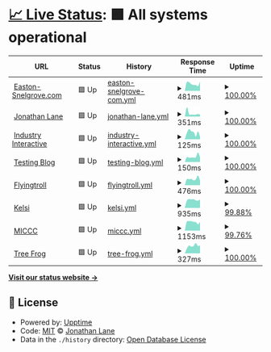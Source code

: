 # [📈 Live Status](https://lanej0.github.io/upptime): <!--live status--> **🟩 All systems operational**

<!--start: status pages-->
<!-- This summary is generated by Upptime (https://github.com/upptime/upptime) -->
<!-- Do not edit this manually, your changes will be overwritten -->
<!-- prettier-ignore -->
| URL | Status | History | Response Time | Uptime |
| --- | ------ | ------- | ------------- | ------ |
| <img alt="" src="https://favicons.githubusercontent.com/easton-snelgrove.com" height="13"> [Easton-Snelgrove.com](https://easton-snelgrove.com) | 🟩 Up | [easton-snelgrove-com.yml](https://github.com/lanej0/upptime/commits/HEAD/history/easton-snelgrove-com.yml) | <details><summary><img alt="Response time graph" src="./graphs/easton-snelgrove-com/response-time-week.png" height="20"> 481ms</summary><br><a href="https://status.industryclients.com/history/easton-snelgrove-com"><img alt="Response time 466" src="https://img.shields.io/endpoint?url=https%3A%2F%2Fraw.githubusercontent.com%2Flanej0%2Fupptime%2FHEAD%2Fapi%2Feaston-snelgrove-com%2Fresponse-time.json"></a><br><a href="https://status.industryclients.com/history/easton-snelgrove-com"><img alt="24-hour response time 615" src="https://img.shields.io/endpoint?url=https%3A%2F%2Fraw.githubusercontent.com%2Flanej0%2Fupptime%2FHEAD%2Fapi%2Feaston-snelgrove-com%2Fresponse-time-day.json"></a><br><a href="https://status.industryclients.com/history/easton-snelgrove-com"><img alt="7-day response time 481" src="https://img.shields.io/endpoint?url=https%3A%2F%2Fraw.githubusercontent.com%2Flanej0%2Fupptime%2FHEAD%2Fapi%2Feaston-snelgrove-com%2Fresponse-time-week.json"></a><br><a href="https://status.industryclients.com/history/easton-snelgrove-com"><img alt="30-day response time 448" src="https://img.shields.io/endpoint?url=https%3A%2F%2Fraw.githubusercontent.com%2Flanej0%2Fupptime%2FHEAD%2Fapi%2Feaston-snelgrove-com%2Fresponse-time-month.json"></a><br><a href="https://status.industryclients.com/history/easton-snelgrove-com"><img alt="1-year response time 466" src="https://img.shields.io/endpoint?url=https%3A%2F%2Fraw.githubusercontent.com%2Flanej0%2Fupptime%2FHEAD%2Fapi%2Feaston-snelgrove-com%2Fresponse-time-year.json"></a></details> | <details><summary><a href="https://status.industryclients.com/history/easton-snelgrove-com">100.00%</a></summary><a href="https://status.industryclients.com/history/easton-snelgrove-com"><img alt="All-time uptime 100.00%" src="https://img.shields.io/endpoint?url=https%3A%2F%2Fraw.githubusercontent.com%2Flanej0%2Fupptime%2FHEAD%2Fapi%2Feaston-snelgrove-com%2Fuptime.json"></a><br><a href="https://status.industryclients.com/history/easton-snelgrove-com"><img alt="24-hour uptime 100.00%" src="https://img.shields.io/endpoint?url=https%3A%2F%2Fraw.githubusercontent.com%2Flanej0%2Fupptime%2FHEAD%2Fapi%2Feaston-snelgrove-com%2Fuptime-day.json"></a><br><a href="https://status.industryclients.com/history/easton-snelgrove-com"><img alt="7-day uptime 100.00%" src="https://img.shields.io/endpoint?url=https%3A%2F%2Fraw.githubusercontent.com%2Flanej0%2Fupptime%2FHEAD%2Fapi%2Feaston-snelgrove-com%2Fuptime-week.json"></a><br><a href="https://status.industryclients.com/history/easton-snelgrove-com"><img alt="30-day uptime 100.00%" src="https://img.shields.io/endpoint?url=https%3A%2F%2Fraw.githubusercontent.com%2Flanej0%2Fupptime%2FHEAD%2Fapi%2Feaston-snelgrove-com%2Fuptime-month.json"></a><br><a href="https://status.industryclients.com/history/easton-snelgrove-com"><img alt="1-year uptime 100.00%" src="https://img.shields.io/endpoint?url=https%3A%2F%2Fraw.githubusercontent.com%2Flanej0%2Fupptime%2FHEAD%2Fapi%2Feaston-snelgrove-com%2Fuptime-year.json"></a></details>
| <img alt="" src="https://favicons.githubusercontent.com/jonathanlane.ca" height="13"> [Jonathan Lane](https://jonathanlane.ca) | 🟩 Up | [jonathan-lane.yml](https://github.com/lanej0/upptime/commits/HEAD/history/jonathan-lane.yml) | <details><summary><img alt="Response time graph" src="./graphs/jonathan-lane/response-time-week.png" height="20"> 351ms</summary><br><a href="https://status.industryclients.com/history/jonathan-lane"><img alt="Response time 212" src="https://img.shields.io/endpoint?url=https%3A%2F%2Fraw.githubusercontent.com%2Flanej0%2Fupptime%2FHEAD%2Fapi%2Fjonathan-lane%2Fresponse-time.json"></a><br><a href="https://status.industryclients.com/history/jonathan-lane"><img alt="24-hour response time 231" src="https://img.shields.io/endpoint?url=https%3A%2F%2Fraw.githubusercontent.com%2Flanej0%2Fupptime%2FHEAD%2Fapi%2Fjonathan-lane%2Fresponse-time-day.json"></a><br><a href="https://status.industryclients.com/history/jonathan-lane"><img alt="7-day response time 351" src="https://img.shields.io/endpoint?url=https%3A%2F%2Fraw.githubusercontent.com%2Flanej0%2Fupptime%2FHEAD%2Fapi%2Fjonathan-lane%2Fresponse-time-week.json"></a><br><a href="https://status.industryclients.com/history/jonathan-lane"><img alt="30-day response time 232" src="https://img.shields.io/endpoint?url=https%3A%2F%2Fraw.githubusercontent.com%2Flanej0%2Fupptime%2FHEAD%2Fapi%2Fjonathan-lane%2Fresponse-time-month.json"></a><br><a href="https://status.industryclients.com/history/jonathan-lane"><img alt="1-year response time 212" src="https://img.shields.io/endpoint?url=https%3A%2F%2Fraw.githubusercontent.com%2Flanej0%2Fupptime%2FHEAD%2Fapi%2Fjonathan-lane%2Fresponse-time-year.json"></a></details> | <details><summary><a href="https://status.industryclients.com/history/jonathan-lane">100.00%</a></summary><a href="https://status.industryclients.com/history/jonathan-lane"><img alt="All-time uptime 100.00%" src="https://img.shields.io/endpoint?url=https%3A%2F%2Fraw.githubusercontent.com%2Flanej0%2Fupptime%2FHEAD%2Fapi%2Fjonathan-lane%2Fuptime.json"></a><br><a href="https://status.industryclients.com/history/jonathan-lane"><img alt="24-hour uptime 100.00%" src="https://img.shields.io/endpoint?url=https%3A%2F%2Fraw.githubusercontent.com%2Flanej0%2Fupptime%2FHEAD%2Fapi%2Fjonathan-lane%2Fuptime-day.json"></a><br><a href="https://status.industryclients.com/history/jonathan-lane"><img alt="7-day uptime 100.00%" src="https://img.shields.io/endpoint?url=https%3A%2F%2Fraw.githubusercontent.com%2Flanej0%2Fupptime%2FHEAD%2Fapi%2Fjonathan-lane%2Fuptime-week.json"></a><br><a href="https://status.industryclients.com/history/jonathan-lane"><img alt="30-day uptime 100.00%" src="https://img.shields.io/endpoint?url=https%3A%2F%2Fraw.githubusercontent.com%2Flanej0%2Fupptime%2FHEAD%2Fapi%2Fjonathan-lane%2Fuptime-month.json"></a><br><a href="https://status.industryclients.com/history/jonathan-lane"><img alt="1-year uptime 100.00%" src="https://img.shields.io/endpoint?url=https%3A%2F%2Fraw.githubusercontent.com%2Flanej0%2Fupptime%2FHEAD%2Fapi%2Fjonathan-lane%2Fuptime-year.json"></a></details>
| <img alt="" src="https://favicons.githubusercontent.com/industryinteractive.co" height="13"> [Industry Interactive](https://industryinteractive.co) | 🟩 Up | [industry-interactive.yml](https://github.com/lanej0/upptime/commits/HEAD/history/industry-interactive.yml) | <details><summary><img alt="Response time graph" src="./graphs/industry-interactive/response-time-week.png" height="20"> 125ms</summary><br><a href="https://status.industryclients.com/history/industry-interactive"><img alt="Response time 176" src="https://img.shields.io/endpoint?url=https%3A%2F%2Fraw.githubusercontent.com%2Flanej0%2Fupptime%2FHEAD%2Fapi%2Findustry-interactive%2Fresponse-time.json"></a><br><a href="https://status.industryclients.com/history/industry-interactive"><img alt="24-hour response time 48" src="https://img.shields.io/endpoint?url=https%3A%2F%2Fraw.githubusercontent.com%2Flanej0%2Fupptime%2FHEAD%2Fapi%2Findustry-interactive%2Fresponse-time-day.json"></a><br><a href="https://status.industryclients.com/history/industry-interactive"><img alt="7-day response time 125" src="https://img.shields.io/endpoint?url=https%3A%2F%2Fraw.githubusercontent.com%2Flanej0%2Fupptime%2FHEAD%2Fapi%2Findustry-interactive%2Fresponse-time-week.json"></a><br><a href="https://status.industryclients.com/history/industry-interactive"><img alt="30-day response time 170" src="https://img.shields.io/endpoint?url=https%3A%2F%2Fraw.githubusercontent.com%2Flanej0%2Fupptime%2FHEAD%2Fapi%2Findustry-interactive%2Fresponse-time-month.json"></a><br><a href="https://status.industryclients.com/history/industry-interactive"><img alt="1-year response time 176" src="https://img.shields.io/endpoint?url=https%3A%2F%2Fraw.githubusercontent.com%2Flanej0%2Fupptime%2FHEAD%2Fapi%2Findustry-interactive%2Fresponse-time-year.json"></a></details> | <details><summary><a href="https://status.industryclients.com/history/industry-interactive">100.00%</a></summary><a href="https://status.industryclients.com/history/industry-interactive"><img alt="All-time uptime 100.00%" src="https://img.shields.io/endpoint?url=https%3A%2F%2Fraw.githubusercontent.com%2Flanej0%2Fupptime%2FHEAD%2Fapi%2Findustry-interactive%2Fuptime.json"></a><br><a href="https://status.industryclients.com/history/industry-interactive"><img alt="24-hour uptime 100.00%" src="https://img.shields.io/endpoint?url=https%3A%2F%2Fraw.githubusercontent.com%2Flanej0%2Fupptime%2FHEAD%2Fapi%2Findustry-interactive%2Fuptime-day.json"></a><br><a href="https://status.industryclients.com/history/industry-interactive"><img alt="7-day uptime 100.00%" src="https://img.shields.io/endpoint?url=https%3A%2F%2Fraw.githubusercontent.com%2Flanej0%2Fupptime%2FHEAD%2Fapi%2Findustry-interactive%2Fuptime-week.json"></a><br><a href="https://status.industryclients.com/history/industry-interactive"><img alt="30-day uptime 100.00%" src="https://img.shields.io/endpoint?url=https%3A%2F%2Fraw.githubusercontent.com%2Flanej0%2Fupptime%2FHEAD%2Fapi%2Findustry-interactive%2Fuptime-month.json"></a><br><a href="https://status.industryclients.com/history/industry-interactive"><img alt="1-year uptime 100.00%" src="https://img.shields.io/endpoint?url=https%3A%2F%2Fraw.githubusercontent.com%2Flanej0%2Fupptime%2FHEAD%2Fapi%2Findustry-interactive%2Fuptime-year.json"></a></details>
| <img alt="" src="https://favicons.githubusercontent.com/mytested.com" height="13"> [Testing Blog](http://mytested.com) | 🟩 Up | [testing-blog.yml](https://github.com/lanej0/upptime/commits/HEAD/history/testing-blog.yml) | <details><summary><img alt="Response time graph" src="./graphs/testing-blog/response-time-week.png" height="20"> 150ms</summary><br><a href="https://status.industryclients.com/history/testing-blog"><img alt="Response time 155" src="https://img.shields.io/endpoint?url=https%3A%2F%2Fraw.githubusercontent.com%2Flanej0%2Fupptime%2FHEAD%2Fapi%2Ftesting-blog%2Fresponse-time.json"></a><br><a href="https://status.industryclients.com/history/testing-blog"><img alt="24-hour response time 128" src="https://img.shields.io/endpoint?url=https%3A%2F%2Fraw.githubusercontent.com%2Flanej0%2Fupptime%2FHEAD%2Fapi%2Ftesting-blog%2Fresponse-time-day.json"></a><br><a href="https://status.industryclients.com/history/testing-blog"><img alt="7-day response time 150" src="https://img.shields.io/endpoint?url=https%3A%2F%2Fraw.githubusercontent.com%2Flanej0%2Fupptime%2FHEAD%2Fapi%2Ftesting-blog%2Fresponse-time-week.json"></a><br><a href="https://status.industryclients.com/history/testing-blog"><img alt="30-day response time 155" src="https://img.shields.io/endpoint?url=https%3A%2F%2Fraw.githubusercontent.com%2Flanej0%2Fupptime%2FHEAD%2Fapi%2Ftesting-blog%2Fresponse-time-month.json"></a><br><a href="https://status.industryclients.com/history/testing-blog"><img alt="1-year response time 155" src="https://img.shields.io/endpoint?url=https%3A%2F%2Fraw.githubusercontent.com%2Flanej0%2Fupptime%2FHEAD%2Fapi%2Ftesting-blog%2Fresponse-time-year.json"></a></details> | <details><summary><a href="https://status.industryclients.com/history/testing-blog">100.00%</a></summary><a href="https://status.industryclients.com/history/testing-blog"><img alt="All-time uptime 100.00%" src="https://img.shields.io/endpoint?url=https%3A%2F%2Fraw.githubusercontent.com%2Flanej0%2Fupptime%2FHEAD%2Fapi%2Ftesting-blog%2Fuptime.json"></a><br><a href="https://status.industryclients.com/history/testing-blog"><img alt="24-hour uptime 100.00%" src="https://img.shields.io/endpoint?url=https%3A%2F%2Fraw.githubusercontent.com%2Flanej0%2Fupptime%2FHEAD%2Fapi%2Ftesting-blog%2Fuptime-day.json"></a><br><a href="https://status.industryclients.com/history/testing-blog"><img alt="7-day uptime 100.00%" src="https://img.shields.io/endpoint?url=https%3A%2F%2Fraw.githubusercontent.com%2Flanej0%2Fupptime%2FHEAD%2Fapi%2Ftesting-blog%2Fuptime-week.json"></a><br><a href="https://status.industryclients.com/history/testing-blog"><img alt="30-day uptime 100.00%" src="https://img.shields.io/endpoint?url=https%3A%2F%2Fraw.githubusercontent.com%2Flanej0%2Fupptime%2FHEAD%2Fapi%2Ftesting-blog%2Fuptime-month.json"></a><br><a href="https://status.industryclients.com/history/testing-blog"><img alt="1-year uptime 100.00%" src="https://img.shields.io/endpoint?url=https%3A%2F%2Fraw.githubusercontent.com%2Flanej0%2Fupptime%2FHEAD%2Fapi%2Ftesting-blog%2Fuptime-year.json"></a></details>
| <img alt="" src="https://favicons.githubusercontent.com/www.flyingtroll.com" height="13"> [Flyingtroll](https://www.flyingtroll.com) | 🟩 Up | [flyingtroll.yml](https://github.com/lanej0/upptime/commits/HEAD/history/flyingtroll.yml) | <details><summary><img alt="Response time graph" src="./graphs/flyingtroll/response-time-week.png" height="20"> 476ms</summary><br><a href="https://status.industryclients.com/history/flyingtroll"><img alt="Response time 539" src="https://img.shields.io/endpoint?url=https%3A%2F%2Fraw.githubusercontent.com%2Flanej0%2Fupptime%2FHEAD%2Fapi%2Fflyingtroll%2Fresponse-time.json"></a><br><a href="https://status.industryclients.com/history/flyingtroll"><img alt="24-hour response time 360" src="https://img.shields.io/endpoint?url=https%3A%2F%2Fraw.githubusercontent.com%2Flanej0%2Fupptime%2FHEAD%2Fapi%2Fflyingtroll%2Fresponse-time-day.json"></a><br><a href="https://status.industryclients.com/history/flyingtroll"><img alt="7-day response time 476" src="https://img.shields.io/endpoint?url=https%3A%2F%2Fraw.githubusercontent.com%2Flanej0%2Fupptime%2FHEAD%2Fapi%2Fflyingtroll%2Fresponse-time-week.json"></a><br><a href="https://status.industryclients.com/history/flyingtroll"><img alt="30-day response time 581" src="https://img.shields.io/endpoint?url=https%3A%2F%2Fraw.githubusercontent.com%2Flanej0%2Fupptime%2FHEAD%2Fapi%2Fflyingtroll%2Fresponse-time-month.json"></a><br><a href="https://status.industryclients.com/history/flyingtroll"><img alt="1-year response time 539" src="https://img.shields.io/endpoint?url=https%3A%2F%2Fraw.githubusercontent.com%2Flanej0%2Fupptime%2FHEAD%2Fapi%2Fflyingtroll%2Fresponse-time-year.json"></a></details> | <details><summary><a href="https://status.industryclients.com/history/flyingtroll">100.00%</a></summary><a href="https://status.industryclients.com/history/flyingtroll"><img alt="All-time uptime 100.00%" src="https://img.shields.io/endpoint?url=https%3A%2F%2Fraw.githubusercontent.com%2Flanej0%2Fupptime%2FHEAD%2Fapi%2Fflyingtroll%2Fuptime.json"></a><br><a href="https://status.industryclients.com/history/flyingtroll"><img alt="24-hour uptime 100.00%" src="https://img.shields.io/endpoint?url=https%3A%2F%2Fraw.githubusercontent.com%2Flanej0%2Fupptime%2FHEAD%2Fapi%2Fflyingtroll%2Fuptime-day.json"></a><br><a href="https://status.industryclients.com/history/flyingtroll"><img alt="7-day uptime 100.00%" src="https://img.shields.io/endpoint?url=https%3A%2F%2Fraw.githubusercontent.com%2Flanej0%2Fupptime%2FHEAD%2Fapi%2Fflyingtroll%2Fuptime-week.json"></a><br><a href="https://status.industryclients.com/history/flyingtroll"><img alt="30-day uptime 100.00%" src="https://img.shields.io/endpoint?url=https%3A%2F%2Fraw.githubusercontent.com%2Flanej0%2Fupptime%2FHEAD%2Fapi%2Fflyingtroll%2Fuptime-month.json"></a><br><a href="https://status.industryclients.com/history/flyingtroll"><img alt="1-year uptime 100.00%" src="https://img.shields.io/endpoint?url=https%3A%2F%2Fraw.githubusercontent.com%2Flanej0%2Fupptime%2FHEAD%2Fapi%2Fflyingtroll%2Fuptime-year.json"></a></details>
| <img alt="" src="https://favicons.githubusercontent.com/kelsilesowski.com" height="13"> [Kelsi](https://kelsilesowski.com) | 🟩 Up | [kelsi.yml](https://github.com/lanej0/upptime/commits/HEAD/history/kelsi.yml) | <details><summary><img alt="Response time graph" src="./graphs/kelsi/response-time-week.png" height="20"> 935ms</summary><br><a href="https://status.industryclients.com/history/kelsi"><img alt="Response time 902" src="https://img.shields.io/endpoint?url=https%3A%2F%2Fraw.githubusercontent.com%2Flanej0%2Fupptime%2FHEAD%2Fapi%2Fkelsi%2Fresponse-time.json"></a><br><a href="https://status.industryclients.com/history/kelsi"><img alt="24-hour response time 905" src="https://img.shields.io/endpoint?url=https%3A%2F%2Fraw.githubusercontent.com%2Flanej0%2Fupptime%2FHEAD%2Fapi%2Fkelsi%2Fresponse-time-day.json"></a><br><a href="https://status.industryclients.com/history/kelsi"><img alt="7-day response time 935" src="https://img.shields.io/endpoint?url=https%3A%2F%2Fraw.githubusercontent.com%2Flanej0%2Fupptime%2FHEAD%2Fapi%2Fkelsi%2Fresponse-time-week.json"></a><br><a href="https://status.industryclients.com/history/kelsi"><img alt="30-day response time 898" src="https://img.shields.io/endpoint?url=https%3A%2F%2Fraw.githubusercontent.com%2Flanej0%2Fupptime%2FHEAD%2Fapi%2Fkelsi%2Fresponse-time-month.json"></a><br><a href="https://status.industryclients.com/history/kelsi"><img alt="1-year response time 902" src="https://img.shields.io/endpoint?url=https%3A%2F%2Fraw.githubusercontent.com%2Flanej0%2Fupptime%2FHEAD%2Fapi%2Fkelsi%2Fresponse-time-year.json"></a></details> | <details><summary><a href="https://status.industryclients.com/history/kelsi">99.88%</a></summary><a href="https://status.industryclients.com/history/kelsi"><img alt="All-time uptime 99.99%" src="https://img.shields.io/endpoint?url=https%3A%2F%2Fraw.githubusercontent.com%2Flanej0%2Fupptime%2FHEAD%2Fapi%2Fkelsi%2Fuptime.json"></a><br><a href="https://status.industryclients.com/history/kelsi"><img alt="24-hour uptime 99.15%" src="https://img.shields.io/endpoint?url=https%3A%2F%2Fraw.githubusercontent.com%2Flanej0%2Fupptime%2FHEAD%2Fapi%2Fkelsi%2Fuptime-day.json"></a><br><a href="https://status.industryclients.com/history/kelsi"><img alt="7-day uptime 99.88%" src="https://img.shields.io/endpoint?url=https%3A%2F%2Fraw.githubusercontent.com%2Flanej0%2Fupptime%2FHEAD%2Fapi%2Fkelsi%2Fuptime-week.json"></a><br><a href="https://status.industryclients.com/history/kelsi"><img alt="30-day uptime 99.97%" src="https://img.shields.io/endpoint?url=https%3A%2F%2Fraw.githubusercontent.com%2Flanej0%2Fupptime%2FHEAD%2Fapi%2Fkelsi%2Fuptime-month.json"></a><br><a href="https://status.industryclients.com/history/kelsi"><img alt="1-year uptime 99.99%" src="https://img.shields.io/endpoint?url=https%3A%2F%2Fraw.githubusercontent.com%2Flanej0%2Fupptime%2FHEAD%2Fapi%2Fkelsi%2Fuptime-year.json"></a></details>
| <img alt="" src="https://favicons.githubusercontent.com/mayneislandchamber.ca" height="13"> [MICCC](https://mayneislandchamber.ca) | 🟩 Up | [miccc.yml](https://github.com/lanej0/upptime/commits/HEAD/history/miccc.yml) | <details><summary><img alt="Response time graph" src="./graphs/miccc/response-time-week.png" height="20"> 1153ms</summary><br><a href="https://status.industryclients.com/history/miccc"><img alt="Response time 1002" src="https://img.shields.io/endpoint?url=https%3A%2F%2Fraw.githubusercontent.com%2Flanej0%2Fupptime%2FHEAD%2Fapi%2Fmiccc%2Fresponse-time.json"></a><br><a href="https://status.industryclients.com/history/miccc"><img alt="24-hour response time 1074" src="https://img.shields.io/endpoint?url=https%3A%2F%2Fraw.githubusercontent.com%2Flanej0%2Fupptime%2FHEAD%2Fapi%2Fmiccc%2Fresponse-time-day.json"></a><br><a href="https://status.industryclients.com/history/miccc"><img alt="7-day response time 1153" src="https://img.shields.io/endpoint?url=https%3A%2F%2Fraw.githubusercontent.com%2Flanej0%2Fupptime%2FHEAD%2Fapi%2Fmiccc%2Fresponse-time-week.json"></a><br><a href="https://status.industryclients.com/history/miccc"><img alt="30-day response time 1046" src="https://img.shields.io/endpoint?url=https%3A%2F%2Fraw.githubusercontent.com%2Flanej0%2Fupptime%2FHEAD%2Fapi%2Fmiccc%2Fresponse-time-month.json"></a><br><a href="https://status.industryclients.com/history/miccc"><img alt="1-year response time 1002" src="https://img.shields.io/endpoint?url=https%3A%2F%2Fraw.githubusercontent.com%2Flanej0%2Fupptime%2FHEAD%2Fapi%2Fmiccc%2Fresponse-time-year.json"></a></details> | <details><summary><a href="https://status.industryclients.com/history/miccc">99.76%</a></summary><a href="https://status.industryclients.com/history/miccc"><img alt="All-time uptime 99.97%" src="https://img.shields.io/endpoint?url=https%3A%2F%2Fraw.githubusercontent.com%2Flanej0%2Fupptime%2FHEAD%2Fapi%2Fmiccc%2Fuptime.json"></a><br><a href="https://status.industryclients.com/history/miccc"><img alt="24-hour uptime 98.31%" src="https://img.shields.io/endpoint?url=https%3A%2F%2Fraw.githubusercontent.com%2Flanej0%2Fupptime%2FHEAD%2Fapi%2Fmiccc%2Fuptime-day.json"></a><br><a href="https://status.industryclients.com/history/miccc"><img alt="7-day uptime 99.76%" src="https://img.shields.io/endpoint?url=https%3A%2F%2Fraw.githubusercontent.com%2Flanej0%2Fupptime%2FHEAD%2Fapi%2Fmiccc%2Fuptime-week.json"></a><br><a href="https://status.industryclients.com/history/miccc"><img alt="30-day uptime 99.94%" src="https://img.shields.io/endpoint?url=https%3A%2F%2Fraw.githubusercontent.com%2Flanej0%2Fupptime%2FHEAD%2Fapi%2Fmiccc%2Fuptime-month.json"></a><br><a href="https://status.industryclients.com/history/miccc"><img alt="1-year uptime 99.97%" src="https://img.shields.io/endpoint?url=https%3A%2F%2Fraw.githubusercontent.com%2Flanej0%2Fupptime%2FHEAD%2Fapi%2Fmiccc%2Fuptime-year.json"></a></details>
| <img alt="" src="https://favicons.githubusercontent.com/www.treefroggallery.ca" height="13"> [Tree Frog](http://www.treefroggallery.ca) | 🟩 Up | [tree-frog.yml](https://github.com/lanej0/upptime/commits/HEAD/history/tree-frog.yml) | <details><summary><img alt="Response time graph" src="./graphs/tree-frog/response-time-week.png" height="20"> 327ms</summary><br><a href="https://status.industryclients.com/history/tree-frog"><img alt="Response time 315" src="https://img.shields.io/endpoint?url=https%3A%2F%2Fraw.githubusercontent.com%2Flanej0%2Fupptime%2FHEAD%2Fapi%2Ftree-frog%2Fresponse-time.json"></a><br><a href="https://status.industryclients.com/history/tree-frog"><img alt="24-hour response time 345" src="https://img.shields.io/endpoint?url=https%3A%2F%2Fraw.githubusercontent.com%2Flanej0%2Fupptime%2FHEAD%2Fapi%2Ftree-frog%2Fresponse-time-day.json"></a><br><a href="https://status.industryclients.com/history/tree-frog"><img alt="7-day response time 327" src="https://img.shields.io/endpoint?url=https%3A%2F%2Fraw.githubusercontent.com%2Flanej0%2Fupptime%2FHEAD%2Fapi%2Ftree-frog%2Fresponse-time-week.json"></a><br><a href="https://status.industryclients.com/history/tree-frog"><img alt="30-day response time 311" src="https://img.shields.io/endpoint?url=https%3A%2F%2Fraw.githubusercontent.com%2Flanej0%2Fupptime%2FHEAD%2Fapi%2Ftree-frog%2Fresponse-time-month.json"></a><br><a href="https://status.industryclients.com/history/tree-frog"><img alt="1-year response time 315" src="https://img.shields.io/endpoint?url=https%3A%2F%2Fraw.githubusercontent.com%2Flanej0%2Fupptime%2FHEAD%2Fapi%2Ftree-frog%2Fresponse-time-year.json"></a></details> | <details><summary><a href="https://status.industryclients.com/history/tree-frog">100.00%</a></summary><a href="https://status.industryclients.com/history/tree-frog"><img alt="All-time uptime 100.00%" src="https://img.shields.io/endpoint?url=https%3A%2F%2Fraw.githubusercontent.com%2Flanej0%2Fupptime%2FHEAD%2Fapi%2Ftree-frog%2Fuptime.json"></a><br><a href="https://status.industryclients.com/history/tree-frog"><img alt="24-hour uptime 100.00%" src="https://img.shields.io/endpoint?url=https%3A%2F%2Fraw.githubusercontent.com%2Flanej0%2Fupptime%2FHEAD%2Fapi%2Ftree-frog%2Fuptime-day.json"></a><br><a href="https://status.industryclients.com/history/tree-frog"><img alt="7-day uptime 100.00%" src="https://img.shields.io/endpoint?url=https%3A%2F%2Fraw.githubusercontent.com%2Flanej0%2Fupptime%2FHEAD%2Fapi%2Ftree-frog%2Fuptime-week.json"></a><br><a href="https://status.industryclients.com/history/tree-frog"><img alt="30-day uptime 100.00%" src="https://img.shields.io/endpoint?url=https%3A%2F%2Fraw.githubusercontent.com%2Flanej0%2Fupptime%2FHEAD%2Fapi%2Ftree-frog%2Fuptime-month.json"></a><br><a href="https://status.industryclients.com/history/tree-frog"><img alt="1-year uptime 100.00%" src="https://img.shields.io/endpoint?url=https%3A%2F%2Fraw.githubusercontent.com%2Flanej0%2Fupptime%2FHEAD%2Fapi%2Ftree-frog%2Fuptime-year.json"></a></details>

<!--end: status pages-->

[**Visit our status website →**](https://lanej0.github.io/upptime)

## 📄 License

- Powered by: [Upptime](https://github.com/upptime/upptime)
- Code: [MIT](./LICENSE) © [Jonathan Lane](http://jonathanlane.ca/)
- Data in the `./history` directory: [Open Database License](https://opendatacommons.org/licenses/odbl/1-0/)
